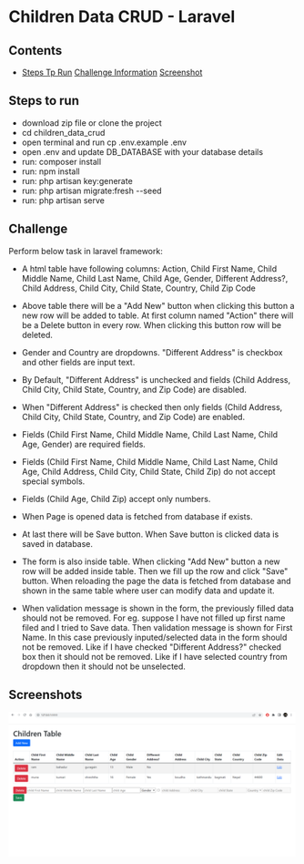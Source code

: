 # Children Data CRUD - Laravel

## Contents

-   [Steps Tp Run](##Steps-to-run)
    [Challenge Information](#Challenge)
    [Screenshot](##Screenshot)

## Steps to run

-   download zip file or clone the project
-   cd children_data_crud
-   open terminal and run cp .env.example .env
-   open .env and update DB_DATABASE with your database details
-   run: composer install
-   run: npm install
-   run: php artisan key:generate
-   run: php artisan migrate:fresh --seed
-   run: php artisan serve

## Challenge

Perform below task in laravel framework:

-   A html table have following columns:
    Action, Child First Name, Child Middle Name, Child Last Name, Child Age, Gender, Different Address?, Child Address, Child City, Child State, Country, Child Zip Code

-   Above table there will be a "Add New" button when clicking this button a new row will be added to table. At first column named "Action" there will be a Delete button in every row. When clicking this button row will be deleted.

-   Gender and Country are dropdowns. "Different Address" is checkbox and other fields are input text.

-   By Default, "Different Address" is unchecked and fields (Child Address, Child City, Child State, Country, and Zip Code) are disabled.

-   When "Different Address" is checked then only fields (Child Address, Child City, Child State, Country, and Zip Code) are enabled.

-   Fields (Child First Name, Child Middle Name, Child Last Name, Child Age, Gender) are required fields.

-   Fields (Child First Name, Child Middle Name, Child Last Name, Child Age, Child Address, Child City, Child State, Child Zip) do not accept special symbols.

-   Fields (Child Age, Child Zip) accept only numbers.

-   When Page is opened data is fetched from database if exists.

-   At last there will be Save button. When Save button is clicked data is saved in database.

-   The form is also inside table. When clicking "Add New" button a new row will be added inside table. Then we fill up the row and click "Save" button. When reloading the page the data is fetched from database and shown in the same table where user can modify data and update it.

-   When validation message is shown in the form, the previously filled data should not be removed. For eg. suppose I have not filled up first name filed and I tried to Save data. Then validation message is shown for First Name. In this case previously inputed/selected data in the form should not be removed. Like if I have checked "Different Address?" checked box then it should not be removed. Like if I have selected country from dropdown then it should not be unselected.

## Screenshots

![Alt text](/public//Screenshot.png "Table")
